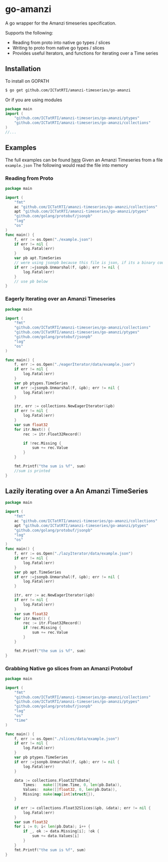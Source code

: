 # go-amanzi
A go wrapper for the Amanzi timeseries specification.

Supports the following:
* Reading from  proto into native go types / slices
* Writing to proto from native go types / slices
* Provides useful Iterators, and functions for iterating over a Time series


## Installation
To install on GOPATH
```bash 
$ go get github.com/ICTatRTI/amanzi-timeseries/go-amanzi
```

Or if you are using modules

```go
package main 
import ( 
    "github.com/ICTatRTI/amanzi-timeseries/go-amanzi/ptypes"
    "github.com/ICTatRTI/amanzi-timeseries/go-amanzi/collections"
)
//...
```

## Examples
The full examples can be found [here](https://github.com/ICTatRTI/go-amanzi-examples)
Given an Amanzi Timeseries from a file `example.json` The following would read the file into memory


### Reading from Proto
```go
package main

import (
	"fmt"
	ac "github.com/ICTatRTI/amanzi-timeseries/go-amanzi/collections"
	apt "github.com/ICTatRTI/amanzi-timeseries/go-amanzi/ptypes"
	"github.com/golang/protobuf/jsonpb"
	"log"
	"os"
)
func main() {
	f, err := os.Open("./example.json")
	if err != nil {
		log.Fatal(err)
	}
	var pb apt.TimeSeries
    // were using jsonpb because this file is json, if its a binary could use proto.Unmarshal
	if err :=jsonpb.Unmarshal(f, &pb); err != nil {
		log.Fatal(err)
	}
    // use pb below
}
```

### Eagerly Iterating over an Amanzi Timeseries 
```go
package main

import (
	"fmt"
	"github.com/ICTatRTI/amanzi-timeseries/go-amanzi/collections"
	"github.com/ICTatRTI/amanzi-timeseries/go-amanzi/ptypes"
	"github.com/golang/protobuf/jsonpb"
	"log"
	"os"
)

func main() {
	f, err := os.Open("./eagerIterator/data/example.json")
	if err != nil {
		log.Fatal(err)
	}
	var pb ptypes.TimeSeries
	if err :=jsonpb.Unmarshal(f, &pb); err != nil {
		log.Fatal(err)
	}

	itr, err := collections.NewEagerIterator(&pb)
	if err != nil {
		log.Fatal(err)
	}
	var sum float32
	for itr.Next() {
		rec := itr.Float32Record()

		if !rec.Missing {
			sum += rec.Value
		}
	}

	fmt.Printf("the sum is %f", sum)
    //sum is printed
}
```

## Lazily iterating over a An Amanzi TimeSeries 
```go
package main

import (
	"fmt"
	ac "github.com/ICTatRTI/amanzi-timeseries/go-amanzi/collections"
	apt "github.com/ICTatRTI/amanzi-timeseries/go-amanzi/ptypes"
	"github.com/golang/protobuf/jsonpb"
	"log"
	"os"
)
func main() {
	f, err := os.Open("./lazyIterator/data/example.json")
	if err != nil {
		log.Fatal(err)
	}
	var pb apt.TimeSeries
	if err :=jsonpb.Unmarshal(f, &pb); err != nil {
		log.Fatal(err)
	}

	itr, err := ac.NewEagerIterator(&pb)
	if err != nil {
		log.Fatal(err)
	}
	var sum float32
	for itr.Next() {
		rec := itr.Float32Record()
		if !rec.Missing {
			sum += rec.Value
		}
	}

	fmt.Printf("the sum is %f", sum)
}
```

### Grabbing Native go slices from an Amanzi Protobuf
```go
package main

import (
	"fmt"
	"github.com/ICTatRTI/amanzi-timeseries/go-amanzi/collections"
	"github.com/ICTatRTI/amanzi-timeseries/go-amanzi/ptypes"
	"github.com/golang/protobuf/jsonpb"
	"log"
	"os"
	"time"
)

func main() {
	f, err := os.Open("./slices/data/example.json")
	if err != nil {
		log.Fatal(err)
	}
	var pb ptypes.TimeSeries
	if err :=jsonpb.Unmarshal(f, &pb); err != nil {
		log.Fatal(err)
	}

	data := collections.Float32TsData{
		Times:   make([]time.Time, 0, len(pb.Data)),
		Values:  make([]float32, 0, len(pb.Data)),
		Missing: make(map[int]struct{}),
	}

	if err := collections.Float32Slices(&pb, &data); err != nil {
		log.Fatal(err)
	}
	var sum float32
	for i := 0; i< len(pb.Data); i++ {
		if _, ok := data.Missing[i]; !ok {
			sum += data.Values[i]
		}
	}
	fmt.Printf("the sum is %f", sum)
}
```


